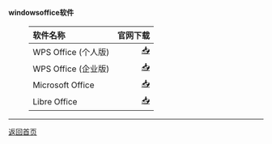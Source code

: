 #### windowsoffice软件
<html>
<head>
<meta charset='UTF-8'><meta name='viewport' content='width=device-width initial-scale=1'>
</head>
<body><figure><table>
<thead>
<tr><th style='text-align:left;' >软件名称</th><th style='text-align:right;' >官网下载</th></tr></thead>
<tbody><tr><td style='text-align:left;' >WPS Office (个人版)</td><td style='text-align:right;' ><a href='https://official-package.wpscdn.cn/wps/download/WPS_Setup_11830.exe'>📥</a></td></tr><tr><td style='text-align:left;' >WPS Office (企业版)</td><td style='text-align:right;' ><a href='https://wps-cn-ep.ks3-cn-beijing.ksyun.com/wps/download/ep/WPS2019/WPSPro_11.8.2.11542.exe'>📥</a></td></tr><tr><td style='text-align:left;' >Microsoft Office</td><td style='text-align:right;' ><a href='https://msdn.itellyou.cn/'>📥</a></td></tr><tr><td style='text-align:left;' >Libre Office</td><td style='text-align:right;' ><a href='https://zh-cn.libreoffice.org/download/libreoffice/'>📥</a></td></tr></tbody>
</table></figure>
<hr />
<p><a href='https://qoorange.com'>返回首页</a></p>
<p>&nbsp;</p>
</body>
</html>
